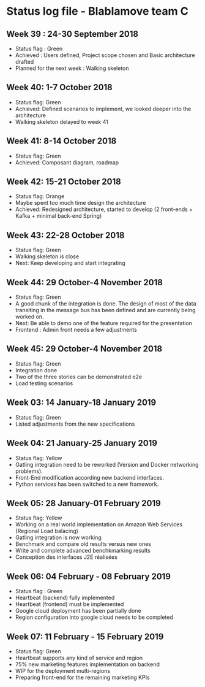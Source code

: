 # Status log file - Blablamove team C

## Week 39 : 24-30 September 2018

- Status flag : Green
- Achieved : Users defined, Project scope chosen and Basic architecture drafted
- Planned for the next week : Walking skeleton

## Week 40: 1-7 October 2018

- Status flag: Green
- Achieved: Defined scenarios to implement, we looked deeper into the architecture
- Walking skeleton delayed to week 41

## Week 41: 8-14 October 2018

- Status flag: Green
- Achieved: Composant diagram, roadmap

## Week 42: 15-21 October 2018

- Status flag: Orange
- Maybe spent too much time design the architecture
- Achieved: Redesigned architecture, started to develop (2 front-ends + Kafka + minimal back-end Spring)

## Week 43: 22-28 October 2018

- Status flag: Green
- Walking skeleton is close
- Next: Keep developing and start integrating

## Week 44: 29 October-4 November 2018

- Status flag: Green
- A good chunk of the integration is done. The design of most of the data transiting in the message bus has been defined and are currently being worked on. 
- Next: Be able to demo one of the feature required for the presentation
- Frontend : Admin front needs a few adjustments

## Week 45: 29 October-4 November 2018

- Status flag: Green
- Integration done
- Two of the three stories can be demonstrated e2e
- Load testing scenarios

## Week 03: 14 January-18 January 2019

- Status flag: Green
- Listed adjustments from the new specifications

## Week 04: 21 January-25 January 2019

- Status flag: Yellow 
- Gatling integration need to be reworked (Version and Docker networking problems).
- Front-End modification according new backend interfaces.
- Python services has been switched to a new framework.

## Week 05: 28 January-01 February 2019

- Status flag: Yellow 
- Working on a real world implementation on Amazon Web Services (Regional Load balacing)
- Gatling integration is now working
- Benchmark and compare old results versus new ones
- Write and complete advanced benchkmarking results
- Conception des interfaces J2E réalisées


## Week 06: 04 February - 08 February 2019

- Status flag : Green
- Heartbeat (backend) fully implemented
- Heartbeat (frontend) must be implemented
- Google cloud deployment has been partially done
- Region configuration into google cloud needs to be completed

## Week 07: 11 February - 15 February 2019

- Status flag: Green
- Heartbeat supports any kind of service and region
- 75% new marketing features implementation on backend
- WIP for the deployment multi-regions
- Preparing front-end for the remaining marketing KPIs